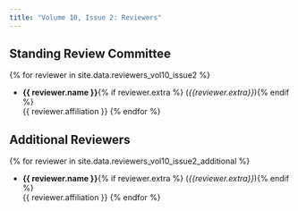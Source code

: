 ```yaml
---
title: "Volume 10, Issue 2: Reviewers"
---
```


## Standing Review Committee

{% for reviewer in site.data.reviewers_vol10_issue2 %}
* **{{ reviewer.name }}**{% if reviewer.extra %} (_{{reviewer.extra}}_){% endif %}  
       {{ reviewer.affiliation }}
{% endfor %}

## Additional Reviewers

{% for reviewer in site.data.reviewers_vol10_issue2_additional %}
* **{{ reviewer.name }}**{% if reviewer.extra %} (_{{reviewer.extra}}_){% endif %}  
       {{ reviewer.affiliation }}
{% endfor %}